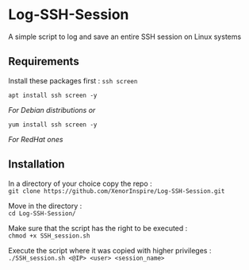 # Log-SSH-Session

A simple script to log and save an entire SSH session on Linux systems

## Requirements

Install these packages first : `ssh screen`

```
apt install ssh screen -y
```
<i>For Debian distributions or</i>
```
yum install ssh screen -y
```
<i>For RedHat ones</i>

## Installation

In a directory of your choice copy the repo :  
`git clone https://github.com/XenorInspire/Log-SSH-Session.git`  

Move in the directory :  
`cd Log-SSH-Session/`

Make sure that the script has the right to be executed :  
`chmod +x SSH_session.sh`

Execute the script where it was copied with higher privileges :  
`./SSH_session.sh <@IP> <user> <session_name> `
